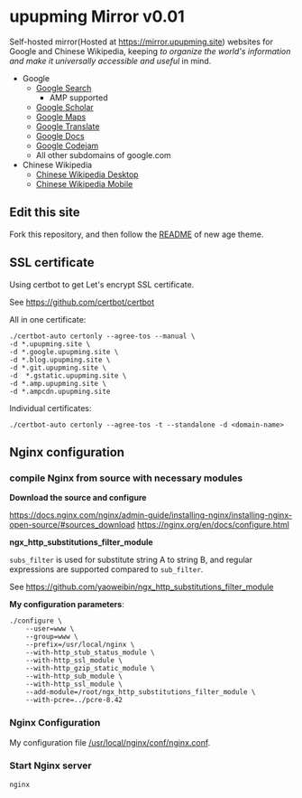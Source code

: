 # upupming Mirror v0.01

Self-hosted mirror(Hosted at https://mirror.upupming.site) websites for Google and Chinese Wikipedia, keeping *to organize the world's information and make it universally accessible and useful* in mind. 

+ Google
    - [Google Search][1]
      - AMP supported
    - [Google Scholar][2]
    - [Google Maps][3]
    - [Google Translate][4]
    - [Google Docs][5]
    - [Google Codejam][8]
    - All other subdomains of google.com
+ Chinese Wikipedia
    - [Chinese Wikipedia Desktop][7]
    - [Chinese Wikipedia Mobile][6]

[1]:https://google.upupming.site/
[2]:https://scholar.google.upupming.site/
[3]:https://maps.google.upupming.site
[4]:https://translate.google.upupming.site/
[5]:https://docs.google.upupming.site
[6]:https://mwiki.upupming.site/w/index.php?title=Wikipedia:%E9%A6%96%E9%A1%B5&mobileaction=toggle_view_mobile
[7]:https://wiki.upupming.site/w/index.php?title=Wikipedia:%E9%A6%96%E9%A1%B5&mobileaction=toggle_view_desktop
[8]:https://code.google.upupming.site/codejam/


## Edit this site

Fork this repository, and then follow the [README](./new-age-README.md) of new age theme.

## SSL certificate 

Using certbot to get Let's encrypt SSL certificate.

See https://github.com/certbot/certbot

All in one certificate: 

```
./certbot-auto certonly --agree-tos --manual \
-d *.upupming.site \
-d *.google.upupming.site \
-d *.blog.upupming.site \
-d *.git.upupming.site \
-d  *.gstatic.upupming.site \
-d *.amp.upupming.site \
-d *.ampcdn.upupming.site
```

Individual certificates:
```
./certbot-auto certonly --agree-tos -t --standalone -d <domain-name>
```

## Nginx configuration

### compile Nginx from source with necessary modules

**Download the source and configure**

https://docs.nginx.com/nginx/admin-guide/installing-nginx/installing-nginx-open-source/#sources_download
https://nginx.org/en/docs/configure.html 

**ngx_http_substitutions_filter_module**

`subs_filter` is used for substitute string A to string B, and regular expressions are supported compared to `sub_filter`.

See https://github.com/yaoweibin/ngx_http_substitutions_filter_module

**My configuration parameters**:
```
./configure \
    --user=www \
    --group=www \
    --prefix=/usr/local/nginx \
    --with-http_stub_status_module \
    --with-http_ssl_module \
    --with-http_gzip_static_module \
    --with-http_sub_module \
    --with-http_ssl_module \
    --add-module=/root/ngx_http_substitutions_filter_module \
    --with-pcre=../pcre-8.42
```

### Nginx Configuration

My configuration file [/usr/local/nginx/conf/nginx.conf](./nginx.conf).


### Start Nginx server

```
nginx
```

